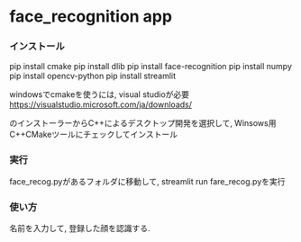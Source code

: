 # face_recognition app

### インストール
pip install cmake
pip install dlib
pip install face-recognition
pip install numpy
pip install opencv-python
pip install streamlit

windowsでcmakeを使うには, visual studioが必要
https://visualstudio.microsoft.com/ja/downloads/

のインストーラーからC++によるデスクトップ開発を選択して, Winsows用C++CMakeツールにチェックしてインストール

### 実行
face_recog.pyがあるフォルダに移動して, 
streamlit run fare_recog.pyを実行

### 使い方
名前を入力して, 登録した顔を認識する. 
